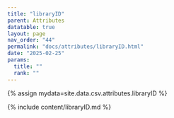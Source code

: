 ```yaml
---
title: "libraryID"
parent: Attributes
datatable: true
layout: page
nav_order: "44"
permalink: "docs/attributes/libraryID.html"
date: "2025-02-25"
params:
  title: ""
  rank: ""
---
```

{% assign mydata=site.data.csv.attributes.libraryID %} 

{% include content/libraryID.md %}
